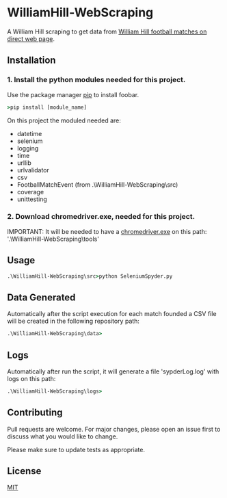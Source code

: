 # WilliamHill-WebScraping
A William Hill scraping to get data from [William Hill football matches on direct web page]('https://sports.williamhill.es/betting/es-es/en-directo/fútbol").

## Installation

### 1. Install the python modules needed for this project.
Use the package manager [pip](https://pip.pypa.io/en/stable/) to install foobar.

```cmd
>pip install [module_name]
```
On this project the moduled needed are:
- datetime
- selenium
- logging
- time
- urllib
- urlvalidator
- csv
- FootballMatchEvent (from .\WilliamHill-WebScraping\src)
- coverage
- unittesting

### 2. Download chromedriver.exe, needed for this project.
IMPORTANT: It will be needed to have a [chromedriver.exe](https://chromedriver.chromium.org/downloads) on this path: '.\WilliamHill-WebScraping\tools'

## Usage

```cmd
.\WilliamHill-WebScraping\src>python SeleniumSpyder.py
```
## Data Generated
Automatically after the script execution for each match founded a CSV file will be created in the following repository path:

```cmd
.\WilliamHill-WebScraping\data>
```

## Logs
Automatically after run the script, it will generate a file 'sypderLog.log' with logs on this path:
```cmd
.\WilliamHill-WebScraping\logs>
```


## Contributing
Pull requests are welcome. For major changes, please open an issue first to discuss what you would like to change.

Please make sure to update tests as appropriate.

## License
[MIT](https://choosealicense.com/licenses/mit/)